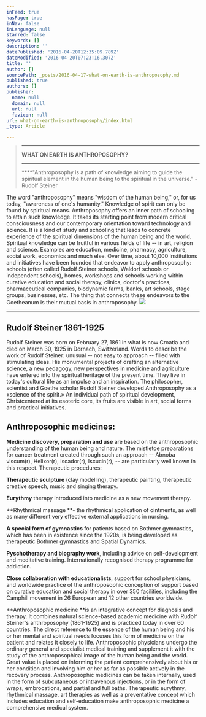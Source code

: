 ```yaml
---
inFeed: true
hasPage: true
inNav: false
inLanguage: null
starred: false
keywords: []
description: ''
datePublished: '2016-04-20T12:35:09.789Z'
dateModified: '2016-04-20T07:23:16.307Z'
title: ''
author: []
sourcePath: _posts/2016-04-17-what-on-earth-is-anthroposophy.md
published: true
authors: []
publisher:
  name: null
  domain: null
  url: null
  favicon: null
url: what-on-earth-is-anthroposophy/index.html
_type: Article

---
```

> ****
> 
> **WHAT ON EARTH IS ANTHROPOSOPHY?**
> 
> ****
> 
> ****"Anthroposophy is a path of knowledge aiming to guide the spiritual element in the human being to the spiritual in the universe." - Rudolf Steiner 

The word "anthroposophy" means "wisdom of the human being," or, for us today, "awareness of one's humanity." Knowledge of spirit can only be found by spiritual means. Anthroposophy offers an inner path of schooling to attain such knowledge. It takes its starting point from modern critical consciousness and our contemporary orientation toward technology and science. It is a kind of study and schooling that leads to concrete experience of the spiritual dimensions of the human being and the world. Spiritual knowledge can be fruitful in various fields of life -- in art, religion and science. Examples are education, medicine, pharmacy, agriculture, social work, economics and much else. Over time, about 10,000 institutions and initiatives have been founded that endeavor to apply anthroposophy: schools (often called Rudolf Steiner schools, Waldorf schools or independent schools), homes, workshops and schools working within curative education and social therapy, clinics, doctor's practices, pharmaceutical companies, biodynamic farms, banks, art schools, stage groups, businesses, etc. The thing that connects these endeavors to the Goetheanum is their mutual basis in anthroposophy.
![](https://the-grid-user-content.s3-us-west-2.amazonaws.com/0e356a68-2862-419e-9e8b-b4d9a9afbbb9.jpg)

****

## Rudolf Steiner 1861-1925

Rudolf Steiner was born on February 27, 1861 in what is now Croatia and died on March 30, 1925 in Dornach, Switzerland. Words to describe the work of Rudolf Steiner: unusual -- not easy to approach -- filled with stimulating ideas. His monumental projects of drafting an alternative science, a new pedagogy, new perspectives in medicine and agriculture have entered into the spiritual heritage of the present time. They live in today's cultural life as an impulse and an inspiration. The philosopher, scientist and Goethe scholar Rudolf Steiner developed Anthroposophy as a «science of the spirit.» An individual path of spiritual development, Christcentered at its esoteric core, its fruits are visible in art, social forms and practical initiatives.

## Anthroposophic medicines: 

**Medicine discovery, preparation and use** are based on the anthroposophic understanding of the human being and nature. The mistletoe preparations for cancer treatment created through such an approach -- Abnoba viscum(r), Helixor(r), Iscador(r), Iscucin(r), -- are particularly well known in this respect. Therapeutic procedures: 

**Therapeutic sculpture** (clay modelling), therapeutic painting, therapeutic creative speech, music and singing therapy. 

**Eurythmy** therapy introduced into medicine as a new movement therapy. 

**Rhythmical massage **- the rhythmical application of ointments, as well as many different very effective external applications in nursing. 

**A special form of gymnastics** for patients based on Bothmer gymnastics, which has been in existence since the 1920s, is being developed as therapeutic Bothmer gymnastics and Spatial Dynamics. 

**Pyschotherapy and biography work**, including advice on self-development and meditative training. Internationally recognised therapy programme for addiction. 

**Close collaboration with educationalists**, support for school physicians, and worldwide practice of the anthroposophic conception of support based on curative education and social therapy in over 350 facilities, including the Camphill movement in 26 European and 12 other countries worldwide.

**Anthroposophic medicine **is an integrative concept for diagnosis and therapy. It combines natural science-based academic medicine with Rudolf Steiner's anthroposophy (1861-1925) and is practiced today in over 60 countries. The direct reference to the essence of the human being and his or her mental and spiritual needs focuses this form of medicine on the patient and relates it closely to life. Anthroposophic physicians undergo the ordinary general and specialist medical training and supplement it with the study of the anthroposophical image of the human being and the world. Great value is placed on informing the patient comprehensively about his or her condition and involving him or her as far as possible actively in the recovery process. Anthroposophic medicines can be taken internally, used in the form of subcutaneous or intravenous injections, or in the form of wraps, embrocations, and partial and full baths. Therapeutic eurythmy, rhythmical massage, art therapies as well as a preventative concept which includes education and self-education make anthroposophic medicine a comprehensive medical system.